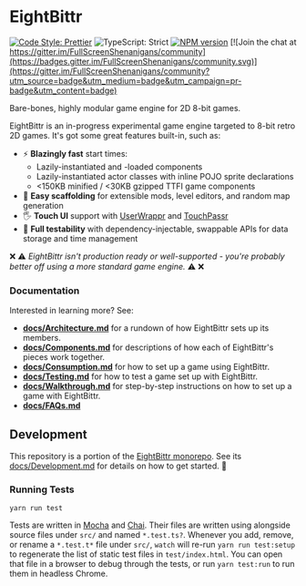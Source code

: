 <!-- Top -->

# EightBittr

[![Code Style: Prettier](https://img.shields.io/badge/code_style-prettier-brightgreen.svg)](https://prettier.io)
![TypeScript: Strict](https://img.shields.io/badge/typescript-strict-brightgreen.svg)
[![NPM version](https://badge.fury.io/js/eightbittr.svg)](http://badge.fury.io/js/eightbittr)
[![Join the chat at https://gitter.im/FullScreenShenanigans/community](https://badges.gitter.im/FullScreenShenanigans/community.svg)](https://gitter.im/FullScreenShenanigans/community?utm_source=badge&utm_medium=badge&utm_campaign=pr-badge&utm_content=badge)

Bare-bones, highly modular game engine for 2D 8-bit games.

<!-- /Top -->

EightBittr is an in-progress experimental game engine targeted to 8-bit retro 2D games.
It's got some great features built-in, such as:

-   ⚡ **Blazingly fast** start times:
    -   Lazily-instantiated and -loaded components
    -   Lazily-instantiated actor classes with inline POJO sprite declarations
    -   <150KB minified / <30KB gzipped TTFI game components
-   🔧 **Easy scaffolding** for extensible mods, level editors, and random map generation
-   🖐 **Touch UI** support with [UserWrappr](https://github.com/FullScreenShenanigans/UserWrappr) and [TouchPassr](https://github.com/FullScreenShenanigans/TouchPassr)
-   💉 **Full testability** with dependency-injectable, swappable APIs for data storage and time management

❌ ⚠ _EightBittr isn't production ready or well-supported - you're probably better off using a more standard game engine._ ⚠ ❌

### Documentation

Interested in learning more?
See:

-   **[docs/Architecture.md](./docs/Architecture.md)** for a rundown of how EightBittr sets up its members.
-   **[docs/Components.md](./docs/Components.md)** for descriptions of how each of EightBittr's pieces work together.
-   **[docs/Consumption.md](./docs/Consumption.md)** for how to set up a game using EightBittr.
-   **[docs/Testing.md](./docs/Testing.md)** for how to test a game set up with EightBittr.
-   **[docs/Walkthrough.md](./docs/Walkthrough.md)** for step-by-step instructions on how to set up a game with EightBittr.
-   **[docs/FAQs.md](./docs/FAQs.md)**

<!-- Development -->

## Development

This repository is a portion of the [EightBittr monorepo](https://raw.githubusercontent.com/FullScreenShenanigans/EightBittr).
See its [docs/Development.md](../../docs/Development.md) for details on how to get started. 💖

### Running Tests

```shell
yarn run test
```

Tests are written in [Mocha](https://github.com/mochajs/mocha) and [Chai](https://github.com/chaijs/chai).
Their files are written using alongside source files under `src/` and named `*.test.ts?`.
Whenever you add, remove, or rename a `*.test.t*` file under `src/`, `watch` will re-run `yarn run test:setup` to regenerate the list of static test files in `test/index.html`.
You can open that file in a browser to debug through the tests, or run `yarn test:run` to run them in headless Chrome.

<!-- Maps -->
<!-- /Maps -->

<!-- /Development -->
